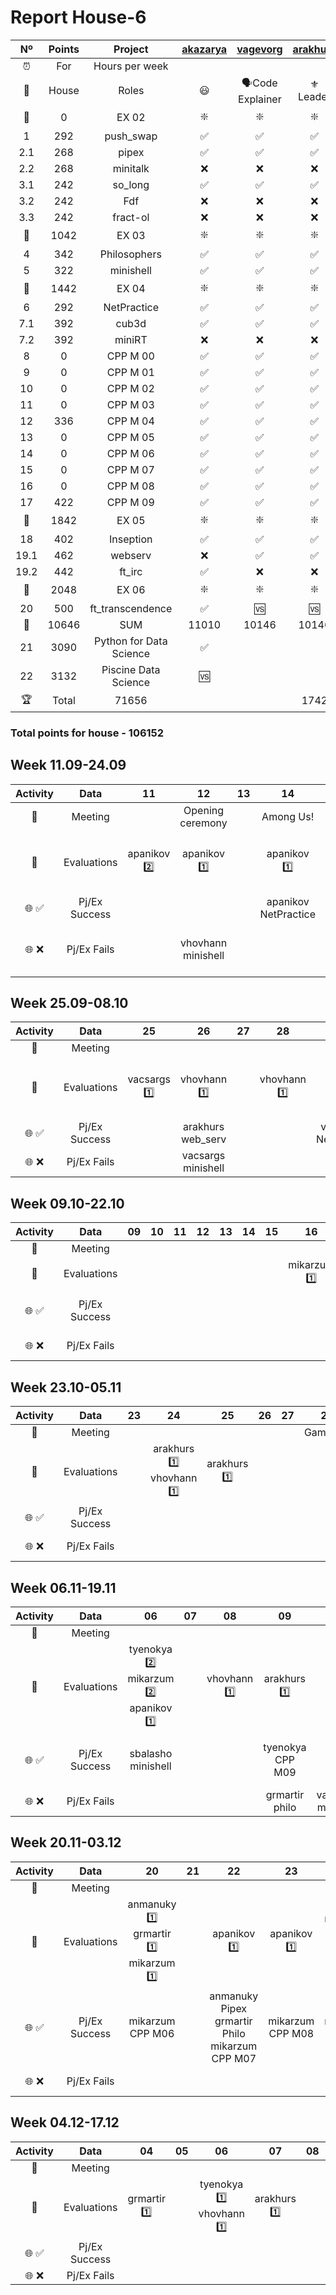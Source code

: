 # Report House-6

|  Nº  | Points | Project | [akazarya](https://profile.intra.42.fr/users/akazarya) | [vagevorg](https://profile.intra.42.fr/users/vagevorg) | [arakhurs](https://profile.intra.42.fr/users/arakhurs) | [tyenokya](https://profile.intra.42.fr/users/tyenokya) | [armartir](https://profile.intra.42.fr/users/armartir) | [mikarzum](https://profile.intra.42.fr/users/mikarzum) | [apanikov](https://profile.intra.42.fr/users/apanikov) | [vacsargs](https://profile.intra.42.fr/users/vacsargs) | [sbalasho](https://profile.intra.42.fr/users/sbalasho) | [vhovhann](https://profile.intra.42.fr/users/vhovhann) | [anmanuky](https://profile.intra.42.fr/users/anmanuky) | [grmartir](https://profile.intra.42.fr/users/grmartir) |
| :--: | :--: | :-----: | :------: | :------: | :------: | :------: | :------: | :------: | :------: | :------: | :------: | :------: | :------: | :------: |
| ⏰ | For | Hours per week |  |  |  |  |  |  |  |  |  |  |  | |
| 👔 | House | Roles | 😃 | 🗣Code Explainer | ⚜️ Leader | 😃 | 😃 | 📣 Reporter | 👀 Evaluator | 🗣Code Explainer | 😃 | 😃 | 😃 | 😃 |
| 🚦 | 0 | EX 02 | ❇️ | ❇️ | ❇️ | ❇️ | ❇️ | ❇️ | ❇️ | ❇️ | ❇️ | ❇️ | ❇️ | ❇️ |
| 1 | 292 | push_swap | ✅ | ✅ | ✅ | ✅ | ✅ | ✅ | ✅ | ✅ | ✅ | ✅ | ✅ | ✅ |
| 2.1 | 268 | pipex | ✅ | ✅ | ✅ | ❌ | ✅ | ❌ | ❌ | ❌ | ✅ | ❌ | ✅ | ✅ |
| 2.2 | 268 | minitalk | ❌ | ❌ | ❌ | ✅ | ❌ | ✅ | ✅ | ✅ | ❌ | ✅ | ❌ | ❌ |
| 3.1 | 242 | so_long | ✅ | ✅ | ✅ | ✅ | ❌ | ✅ | ✅ | ✅ | ✅ | ✅ | ❌ | ❌ |
| 3.2 | 242 | Fdf | ❌ | ❌ | ❌ | ❌ | ❌ | ❌ | ❌ | ❌ | ❌ | ❌ | ❌ | ✅ |
| 3.3 | 242 | fract-ol | ❌ | ❌ | ❌ | ❌ | ✅ | ❌ | ❌ | ❌ | ❌ | ❌ | ✅ | ❌ |
| 🚦 | 1042 | EX 03 | ❇️ | ❇️ | ❇️ | ❇️ | ❇️ | ❇️ | ❇️ | ❇️ | ❇️ | ❇️ | ❇️ | ❇️ |
| 4 | 342 | Philosophers | ✅ | ✅ | ✅ | ✅ | ✅ | ✅ | ✅ | ✅ | 🆚 | ✅ | 🆚 | ✅ |
| 5 | 322 | minishell | ✅ | ✅ | ✅ | ✅ | ✅ | ✅ | ✅ | 🆚 | ✅ | ✅ | 🆚 | 🆚 |
| 🚦 | 1442 | EX 04 | ❇️ | ❇️ | ❇️ | ❇️ | ❇️ | ❇️ | ❇️ | ❌ | ❌ | ❇️ | ❌ | ❌ | ❌ |
| 6 | 292 | NetPractice | ✅ | ✅ | ✅ | ✅ | ✅ | ✅ | ✅ | 🌐 | 🌐 | ✅ | 🌐 | 🌐 |
| 7.1 | 392 | cub3d | ✅ | ✅ | ✅ | ✅ | ✅ | ✅ | ✅ | 🌐 | 🌐 | ❌ | 🌐 | 🌐 |
| 7.2 | 392 | miniRT | ❌ | ❌ | ❌ | ❌ | ❌ | ❌ | ❌ | 🌐 | 🌐 | 🆚 | 🌐 | 🌐 |
| 8 | 0 | CPP M 00 | ✅ | ✅ | ✅ | ✅ | ✅ | ✅ | 🆚 | 🌐 | 🌐 | 🌐 | 🌐 | 🌐 |
| 9 | 0 | CPP M 01 | ✅ | ✅ | ✅ | ✅ | ✅ | ✅ | 🌐 | 🌐 | 🌐 | 🌐 | 🌐 | 🌐 |
| 10 | 0 | CPP M 02 | ✅ | ✅ | ✅ | ✅ | ✅ | ✅ | 🌐 | 🌐 | 🌐 | 🌐 | 🌐 | 🌐 |
| 11 | 0 | CPP M 03 | ✅ | ✅ | ✅ | ✅ | ✅ | ✅ | 🌐 | 🌐 | 🌐 | 🌐 | 🌐 | 🌐 |
| 12 | 336 | CPP M 04 | ✅ | ✅ | ✅ | ✅ | ✅ | ✅ | 🌐 | 🌐 | 🌐 | 🌐 | 🌐 | 🌐 |
| 13 | 0 | CPP M 05 | ✅ | ✅ | ✅ | ✅ | ✅ | ✅ | 🌐 | 🌐 | 🌐 | 🌐 | 🌐 | 🌐 |
| 14 | 0 | CPP M 06 | ✅ | ✅ | ✅ | ✅ | ✅ | ✅ | 🌐 | 🌐 | 🌐 | 🌐 | 🌐 | 🌐 |
| 15 | 0 | CPP M 07 | ✅ | ✅ | ✅ | ✅ | ✅ | ✅ | 🌐 | 🌐 | 🌐 | 🌐 | 🌐 | 🌐 |
| 16 | 0 | CPP M 08 | ✅ | ✅ | ✅ | ✅ | ✅ | ✅ | 🌐 | 🌐 | 🌐 | 🌐 | 🌐 | 🌐 |
| 17 | 422 | CPP M 09 | ✅ | ✅ | ✅ | ✅ | ✅ | ✅ | 🌐 | 🌐 | 🌐 | 🌐 | 🌐 | 🌐 |
| 🚦 | 1842 | EX 05 | ❇️ | ❇️ | ❇️ | ❇️ | ❇️ | 🆚 | ❌ | ❌ | ❌ | ❌ | ❌ | ❌ |
| 18 | 402 | Inseption | ✅ | ✅ | ✅ | 🆚 | 🆚 | 🌐 | 🌐 | 🌐 | 🌐 | 🌐 | 🌐 | 🌐 |
| 19.1 | 462 | webserv | ❌ | ✅ | ✅ | 🆚 | 🌐 | 🌐 | 🌐 | 🌐 | 🌐 | 🌐 | 🌐 | 🌐 |
| 19.2 | 442 | ft_irc | ✅ | ❌ | ❌ | 🆚 | 🌐 | 🌐 | 🌐 | 🌐 | 🌐 | 🌐 | 🌐 | 🌐 |
| 🚦 | 2048 | EX 06 | ❇️ | ❇️ | ❇️ | ❌ | ❌ | ❌ | ❌ | ❌ | ❌ | ❌ | ❌ | ❌ |
| 20 | 500 | ft_transcendence | ✅ | 🆚 | 🆚 | 🌐 | 🌐 | 🌐 | 🌐 | 🌐 | 🌐 | 🌐 | 🌐 | 🌐 |
| 🏁 | 10646 | SUM | 11010 | 10146 | 10146 | 7234 | 7234 | 5392 | 4634 | 2186 | 2166 | 4242 | 1844 | 2186 |
| 21 | 3090 | Python for Data Science | ✅ |  |  |  |  |  |  |  |  |  |  |
| 22 | 3132 | Piscine Data Science | 🆚 |  |  |  |  |  |  |  |  |  |  |
| 🏆 | Total | 71656 |  |  | 1742 |  |  |  | 226 |  | 142 |  | 84 |
 
### Total points for house - 106152


## Week 11.09-24.09

| Activity | Data | 11 | 12 | 13 | 14 | 15 | 16 | 17 | 18 | 19 | 20 | 21 | 22 | 23 | 24 |
| :-: | :-----: | :-----: | :------: | :------: | :------: | :------: | :------: | :------: | :------: | :------: | :------: | :------: | :------: | :------: | :------: |
| 📣 | Meeting |  | Opening ceremony |  | Among Us! |  | Sport Day! |  |  |  |  |  |  |  |  |
| 📝 | Evaluations | apanikov 2️⃣ | apanikov 1️⃣ |  | apanikov 1️⃣ |  |  | mikarzum 2️⃣ | arakhurs 1️⃣ mikarzum 3️⃣ |  |  |  |  | vhovhann 1️⃣ | armartir 1️⃣ |
| 🌐 ✅ | Pj/Ex Success |  |  |  | apanikov NetPractice |  | vhovhann minishell |  | tyenokya CPP_09 |  |  |  |  | anmanuky fract-ol | vhovhann Ex04 |
| 🌐 ❌ | Pj/Ex Fails |  | vhovhann minishell |  |  |  |  |  | anmanuky fract-ol |  |  |  |  |  | vhovhann Ex04 grmartir Ex03 |

## Week 25.09-08.10

| Activity | Data | 25 | 26 | 27 | 28 | 29 | 30 | 01 | 02 | 03 | 04 | 05 | 06 | 07 | 08 |
| :-: | :-----: | :-----: | :------: | :------: | :------: | :------: | :------: | :------: | :------: | :------: | :------: | :------: | :------: | :------: | :------: |
| 📣 | Meeting |  |  |  |  |  |  |  |  |  |  |  |  |  |  |
| 📝 | Evaluations | vacsargs 1️⃣ | vhovhann 1️⃣ |  | vhovhann 1️⃣ |  | vhovhann 2️⃣ armartir 1️⃣ |  | vhovhann 1️⃣ | vhovhann 1️⃣ | vhovhann 1️⃣ arakhurs 1️⃣ |  | vhovhann 1️⃣ arakhurs 1️⃣ |  |  |
| 🌐 ✅ | Pj/Ex Success |  | arakhurs web_serv |  |  | vhovhann NetPractice | arakhurs inception |  |  | vagevorg/arakhurs web_serv |  |  |  |  |  |
| 🌐 ❌ | Pj/Ex Fails |  | vacsargs minishell |  |  |  |  |  |  |  |  |  |  |  | arakhurs/vagevorg Ex06 |

## Week 09.10-22.10

| Activity | Data | 09 | 10 | 11 | 12 | 13 | 14 | 15 | 16 | 17 | 18 | 19 | 20 | 21 | 22 |
| :-: | :-----: | :-----: | :------: | :------: | :------: | :------: | :------: | :------: | :------: | :------: | :------: | :------: | :------: | :------: | :------: |
| 📣 | Meeting |  |  |  |  |  |  |  |  |  |  |  |  |  |  |
| 📝 | Evaluations |  |  |  |  |  |  |  | mikarzum 1️⃣ |  | mikarzum 1️⃣ | vhovhann 1️⃣ |  | armartir 1️⃣ | armartir 2️⃣ |
| 🌐 ✅ | Pj/Ex Success |  |  |  |  |  |  |  |  |  |  |  | armartir CPP M09 |  | vagevorg Ex06 |
| 🌐 ❌ | Pj/Ex Fails |  |  |  |  |  |  |  |  |  | tyenokya CPP M09 |  |  |  | arakhurs Ex06 |

## Week 23.10-05.11

| Activity | Data | 23 | 24 | 25 | 26 | 27 | 28 | 29 | 30 | 31 | 01 | 02 | 03 | 04 | 05 |
| :-: | :-----: | :-----: | :------: | :------: | :------: | :------: | :------: | :------: | :------: | :------: | :------: | :------: | :------: | :------: | :------: |
| 📣 | Meeting |  |  |  |  |  | GameDay |  |  |  |  |  |  |  |
| 📝 | Evaluations |  | arakhurs 1️⃣ vhovhann 1️⃣ | arakhurs 1️⃣ |  |  |  |  | apanikov 1️⃣ |  | mikarzum 1️⃣ |  |  | armartir 1️⃣ |  |
| 🌐 ✅ | Pj/Ex Success |  |  |  |  |  |  | armartir Ex05 | mikarzum CPP M05 |  |  |  |  |  |  |
| 🌐 ❌ | Pj/Ex Fails |  |  |  |  |  |  | arakhuts Ex06 |  |  |  |  |  |  |  |

## Week 06.11-19.11

| Activity | Data | 06 | 07 | 08 | 09 | 10 | 11 | 12 | 13 | 14 | 15 | 16 | 17 | 18 | 19 |
| :-: | :-----: | :-----: | :------: | :------: | :------: | :------: | :------: | :------: | :------: | :------: | :------: | :------: | :------: | :------: | :------: |
| 📣 | Meeting |  |  |  |  |  |  |  |  |  |  |  |  |  |  |
| 📝 | Evaluations | tyenokya 2️⃣ mikarzum 2️⃣ apanikov 1️⃣ |  | vhovhann 1️⃣ | arakhurs 1️⃣ |  |  | arakhurs 1️⃣ |  |  |  |  |  |  |  |
| 🌐 ✅ | Pj/Ex Success | sbalasho minishell |  |  | tyenokya CPP M09 |  | arakhurs Ex06 tyenokya Ex05 |  |  |  |  |  |  |  |  |
| 🌐 ❌ | Pj/Ex Fails |  |  |  | grmartir philo | vacsargs minishell |  | grmartir philo |  |  |  |  |  |  |  |

## Week 20.11-03.12

| Activity | Data | 20 | 21 | 22 | 23 | 24 | 25 | 26 | 27 | 28 | 29 | 30 | 01 | 02 | 03 |
| :-: | :-----: | :-----: | :------: | :------: | :------: | :------: | :------: | :------: | :------: | :------: | :------: | :------: | :------: | :------: | :------: |
| 📣 | Meeting |  |  |  |  |  |  |  |  |  |  |  |  |  |
| 📝 | Evaluations | anmanuky 1️⃣ grmartir 1️⃣ mikarzum 1️⃣ |  | apanikov 1️⃣ | apanikov 1️⃣ | mikarzum 1️⃣ armartir 1️⃣ | armartir 1️⃣ |  |  | apanikov 1️⃣ | arakhurs 1️⃣ | mikarzum 2️⃣ | mikarzum 2️⃣ vhovhann 1️⃣ grmartir 1️⃣ |  | arakhurs 1️⃣ armartir 1️⃣ mikarzum 3️⃣ |
| 🌐 ✅ | Pj/Ex Success | mikarzum CPP M06 |  | anmanuky Pipex grmartir Philo mikarzum CPP M07 | mikarzum CPP M08 | mikarzum CPP M09 | anmanuky Ex03 |  |  |  |  |  |  |  |  |
| 🌐 ❌ | Pj/Ex Fails |  |  |  |  |  |  |  |  |  |  |  | vacsargs minishell |  |  |

## Week 04.12-17.12

| Activity | Data | 04 | 05 | 06 | 07 | 08 | 09 | 10 | 11 | 12 | 13 | 14 | 15 | 16 | 17 |
| :-: | :-----: | :-----: | :------: | :------: | :------: | :------: | :------: | :------: | :------: | :------: | :------: | :------: | :------: | :------: | :------: |
| 📣 | Meeting |  |  |  |  |  |  |  |  |  |  |  |  |  |
| 📝 | Evaluations | grmartir 1️⃣ |  | tyenokya 1️⃣ vhovhann 1️⃣ | arakhurs 1️⃣ |  |  |  | arakhurs 2️⃣ grmartir 1️⃣ |  |  | tyenokya 1️⃣ |  | tyenokya 1️⃣ |  |
| 🌐 ✅ | Pj/Ex Success |  |  |  |  |  |  |  |  |  |  |  |  |  |  |
| 🌐 ❌ | Pj/Ex Fails |  |  |  |  |  |  |  |  |  |  |  |  |  |  |
